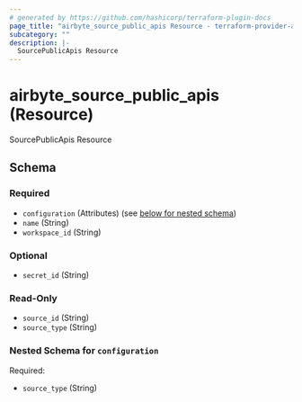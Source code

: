 ```yaml
---
# generated by https://github.com/hashicorp/terraform-plugin-docs
page_title: "airbyte_source_public_apis Resource - terraform-provider-airbyte-new"
subcategory: ""
description: |-
  SourcePublicApis Resource
---
```


# airbyte_source_public_apis (Resource)

SourcePublicApis Resource



<!-- schema generated by tfplugindocs -->
## Schema

### Required

- `configuration` (Attributes) (see [below for nested schema](#nestedatt--configuration))
- `name` (String)
- `workspace_id` (String)

### Optional

- `secret_id` (String)

### Read-Only

- `source_id` (String)
- `source_type` (String)

<a id="nestedatt--configuration"></a>
### Nested Schema for `configuration`

Required:

- `source_type` (String)


